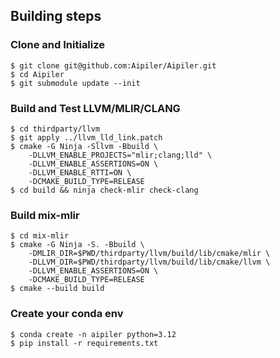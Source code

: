 ## Building steps
### Clone and Initialize

```
$ git clone git@github.com:Aipiler/Aipiler.git
$ cd Aipiler
$ git submodule update --init
```

### Build and Test LLVM/MLIR/CLANG

```
$ cd thirdparty/llvm
$ git apply ../llvm_lld_link.patch
$ cmake -G Ninja -Sllvm -Bbuild \
    -DLLVM_ENABLE_PROJECTS="mlir;clang;lld" \
    -DLLVM_ENABLE_ASSERTIONS=ON \
    -DLLVM_ENABLE_RTTI=ON \
    -DCMAKE_BUILD_TYPE=RELEASE
$ cd build && ninja check-mlir check-clang
```

### Build mix-mlir

```
$ cd mix-mlir
$ cmake -G Ninja -S. -Bbuild \
    -DMLIR_DIR=$PWD/thirdparty/llvm/build/lib/cmake/mlir \
    -DLLVM_DIR=$PWD/thirdparty/llvm/build/lib/cmake/llvm \
    -DLLVM_ENABLE_ASSERTIONS=ON \
    -DCMAKE_BUILD_TYPE=RELEASE
$ cmake --build build
```

### Create your conda env
```
$ conda create -n aipiler python=3.12
$ pip install -r requirements.txt
```